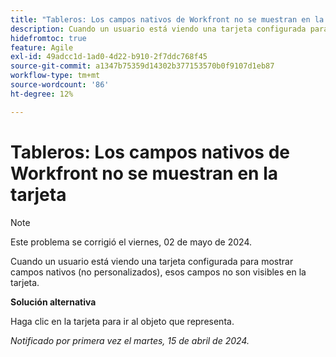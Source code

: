 ```yaml
---
title: "Tableros: Los campos nativos de Workfront no se muestran en la tarjeta"
description: Cuando un usuario está viendo una tarjeta configurada para mostrar campos nativos (no personalizados), esos campos no son visibles en la tarjeta.
hidefromtoc: true
feature: Agile
exl-id: 49adcc1d-1ad0-4d22-b910-2f7ddc768f45
source-git-commit: a1347b75359d14302b377153570b0f9107d1eb87
workflow-type: tm+mt
source-wordcount: '86'
ht-degree: 12%

---
```


# Tableros: Los campos nativos de Workfront no se muestran en la tarjeta

>[!NOTE]
>
>Este problema se corrigió el viernes, 02 de mayo de 2024.

Cuando un usuario está viendo una tarjeta configurada para mostrar campos nativos (no personalizados), esos campos no son visibles en la tarjeta.

**Solución alternativa**

Haga clic en la tarjeta para ir al objeto que representa.

_Notificado por primera vez el martes, 15 de abril de 2024._
